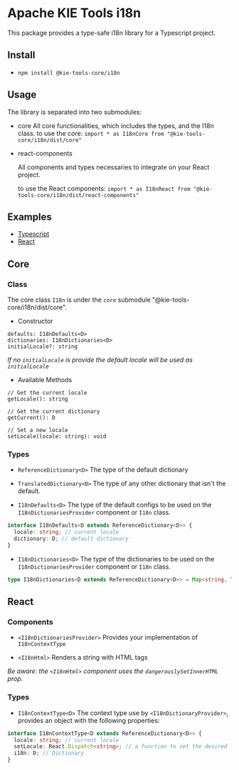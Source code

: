 <!--
   Licensed to the Apache Software Foundation (ASF) under one
   or more contributor license agreements.  See the NOTICE file
   distributed with this work for additional information
   regarding copyright ownership.  The ASF licenses this file
   to you under the Apache License, Version 2.0 (the
   "License"); you may not use this file except in compliance
   with the License.  You may obtain a copy of the License at
     http://www.apache.org/licenses/LICENSE-2.0
   Unless required by applicable law or agreed to in writing,
   software distributed under the License is distributed on an
   "AS IS" BASIS, WITHOUT WARRANTIES OR CONDITIONS OF ANY
   KIND, either express or implied.  See the License for the
   specific language governing permissions and limitations
   under the License.
-->

# Apache KIE Tools i18n

This package provides a type-safe i18n library for a Typescript project.

## Install

- `npm install @kie-tools-core/i18n`

## Usage

The library is separated into two submodules:

- core
  All core functionalities, which includes the types, and the I18n class.
  to use the core:
  `import * as I18nCore from "@kie-tools-core/i18n/dist/core"`
- react-components

  All components and types necessaries to integrate on your React project.

  to use the React components:
  `import * as I18nReact from "@kie-tools-core/i18n/dist/react-components"`

## Examples

- [Typescript](examples/typescript.md)
- [React](examples/react.md)

## Core

### Class

The core class `I18n` is under the `core` submodule "@kie-tools-core/i18n/dist/core".

- Constructor

```
defaults: I18nDefaults<D>
dictionaries: I18nDictionaries<D>
initialLocale?: string
```

_If no `initialLocale` is provide the default locale will be used as `initialLocale`_

- Available Methods

```
// Get the current locale
getLocale(): string

// Get the current dictionary
getCurrent(): D

// Set a new locale
setLocale(locale: string): void
```

### Types

- `ReferenceDictionary<D>`
  The type of the default dictionary

- `TranslatedDictionary<D>`
  The type of any other dictionary that isn't the default.

- `I18nDefaults<D>`
  The type of the default configs to be used on the `I18nDictionariesProvider` component or `I18n` class.

```ts
interface I18nDefaults<D extends ReferenceDictionary<D>> {
  locale: string; // current locale
  dictionary: D; // default dictionary
}
```

- `I18nDictionaries<D>`
  The type of the dictionaries to be used on the `I18nDictionariesProvider` component or `I18n` class.

```ts
type I18nDictionaries<D extends ReferenceDictionary<D>> = Map<string, TranslatedDictionary<D>>;
```

## React

### Components

- `<I18nDictionariesProvider>`
  Provides your implementation of `I18nContextType`

- `<I18nHtml>` Renders a string with HTML tags

_Be aware: the `<I18nHtml>` component uses the `dangerouslySetInnerHTML` prop._

### Types

- `I18nContextType<D>`
  The context type use by `<I18nDictionaryProvider>`, provides an object with the following properties:

```ts
interface I18nContextType<D extends ReferenceDictionary<D>> {
  locale: string; // current locale
  setLocale: React.Dispatch<string>; // a function to set the desired locale
  i18n: D; // Dictionary
}
```
